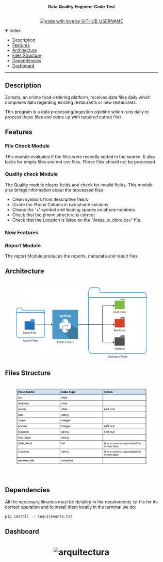 

<div align="center">
 <b> Data Quality Engineer Code Test </b>

</div>

<div align="center">
<br />

[![code with love by GITHUB_USERNAME](https://img.shields.io/badge/%3C%2F%3E%20with%20%E2%99%A5%20by-Tecmaxmar-ff1414.svg?style=flat-square)](https://github.com/Tecmaxmar)
  
</div>



<details open="open">
<summary>Index</summary>

- [Description](#Description)
- [Features](#Features)
- [Architecture](#Architecture)
- [Files Structure](#Files)
- [Dependencies](#Dependencies)
- [Dashboard](#Dashboard)
</details>

---
## Description

Zomato, an online food-ordering platform, receives data files daily which comprises data
regarding existing restaurants or new restaurants.

This program is a data processing/ingestion pipeline which runs daily to process these files and come up
with required output files.

## Features
### File Check Module

This module evaluates if the files were recently added in the source. It also looks for empty files and
 not csv files. These files should not be processed.

### Quality check Module
The Quality module cleans fields and check for invalid fields. This module also brings information about the processed files

- Clean symbols from descriptive fields
- Divide the Phone Column in two phone columns
- Cleans the '+' symbol and leading spaces on phone numbers
- Check that the phone structure is correct
- Check that the Location is listed on the "Areas_in_blore.csv" file.

### New Features


### Report Module
The report Module produces the reports, metadata and result files


## Architecture
<h1 align="center">  
<img src="./IMG/Architecture.png" alt="Architecture" width="430" height="235">
</h1>

## Files Structure
<h1 align="center">  
<img src="./IMG/file_structure.png" alt="File_Structure" width="430" height="250">
</h1>

<br>


## Dependencies

All the necessary libraries must be detailed in the requirements.txt file for its correct operation and to install them locally in the terminal we do:

``` bash
pip install -r requirements.txt
```


## Dashboard

<h1 align="center">  
<img src="./IMG/dashboard.jpg" alt="arquitectura" >
</h1>
<br>

